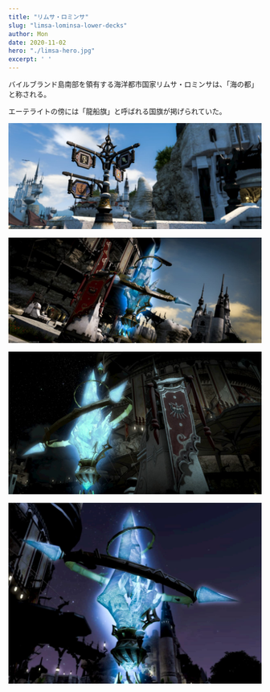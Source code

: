 ```yaml
---
title: "リムサ・ロミンサ"
slug: "limsa-lominsa-lower-decks"
author: Mon
date: 2020-11-02
hero: "./limsa-hero.jpg"
excerpt: ' '
---
```


バイルブランド島南部を領有する海洋都市国家リムサ・ロミンサは、「海の都」と称される。

エーテライトの傍には「龍船旗」と呼ばれる国旗が掲げられていた。

![Limsa Lominsa Lower Decks3](./limsa-lominsa-sign.jpg)

![Limsa Lominsa Lower Decks1](./limsa-lominsa-lower-decks_day.jpg)

![Limsa Lominsa Lower Decks4](./limsa-lominsa_night.jpg)

![Limsa Lominsa Lower Decks2](./limsa-lominsa-lower-decks_midnight.jpg)
